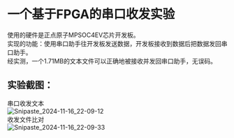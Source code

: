 # 一个基于FPGA的串口收发实验
使用的硬件是正点原子MPSOC4EV芯片开发板。<br>
实现的功能：使用串口助手往开发板发送数据，开发板接收到数据后把数据发回串口助手。<br>
经实测，一个1.71MB的文本文件可以正确地被接收并发回串口助手，无误码。<br>

## 实验截图：<br>
串口收发文本<br>
![Snipaste_2024-11-16_22-09-12](https://github.com/user-attachments/assets/4d115060-18f8-4460-8451-a15269a54c70)<br>
收发文件比对<br>
![Snipaste_2024-11-16_22-09-33](https://github.com/user-attachments/assets/b275ba78-a28f-49de-8645-3a0098fe7be6)
